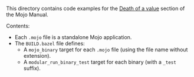 This directory contains code examples for the
[Death of a value](../../../../../docs/manual/lifecycle/death.mdx) section of
the Mojo Manual.

Contents:

- Each `.mojo` file is a standalone Mojo application.
- The `BUILD.bazel` file defines:
  - A `mojo_binary` target for each `.mojo` file (using the file name without
    extension).
  - A `modular_run_binary_test` target for each binary (with a `_test` suffix).

